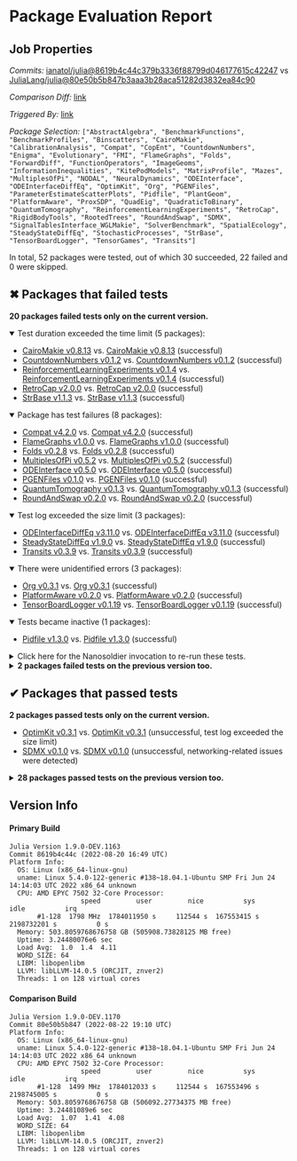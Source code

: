 # Package Evaluation Report

## Job Properties

*Commits:* [ianatol/julia@8619b4c44c379b3336f88799d046177615c42247](https://github.com/ianatol/julia/commit/8619b4c44c379b3336f88799d046177615c42247) vs [JuliaLang/julia@80e50b5b847b3aaa3b28aca51282d3832ea84c90](https://github.com/JuliaLang/julia/commit/80e50b5b847b3aaa3b28aca51282d3832ea84c90)

*Comparison Diff:* [link](https://github.com/JuliaLang/julia/compare/80e50b5b847b3aaa3b28aca51282d3832ea84c90..ianatol/julia:8619b4c44c379b3336f88799d046177615c42247)

*Triggered By:* [link](https://github.com/JuliaLang/julia/pull/45062#issuecomment-1223276957)

*Package Selection:* `["AbstractAlgebra", "BenchmarkFunctions", "BenchmarkProfiles", "Binscatters", "CairoMakie", "CalibrationAnalysis", "Compat", "CopEnt", "CountdownNumbers", "Enigma", "Evolutionary", "FMI", "FlameGraphs", "Folds", "ForwardDiff", "FunctionOperators", "ImageGeoms", "InformationInequalities", "KitePodModels", "MatrixProfile", "Mazes", "MultiplesOfPi", "NODAL", "NeuralDynamics", "ODEInterface", "ODEInterfaceDiffEq", "OptimKit", "Org", "PGENFiles", "ParameterEstimateScatterPlots", "Pidfile", "PlantGeom", "PlatformAware", "ProxSDP", "QuadEig", "QuadraticToBinary", "QuantumTomography", "ReinforcementLearningExperiments", "RetroCap", "RigidBodyTools", "RootedTrees", "RoundAndSwap", "SDMX", "SignalTablesInterface_WGLMakie", "SolverBenchmark", "SpatialEcology", "SteadyStateDiffEq", "StochasticProcesses", "StrBase", "TensorBoardLogger", "TensorGames", "Transits"]`

In total, 52 packages were tested, out of which 30 succeeded, 22 failed and 0 were skipped.


## ✖ Packages that failed tests

**20 packages failed tests only on the current version.**

<details open><summary>Test duration exceeded the time limit (5 packages):</summary>
<p>


- [CairoMakie v0.8.13](https://s3.amazonaws.com/julialang-reports/nanosoldier/pkgeval/by_hash/8619b4c_vs_80e50b5/CairoMakie.primary.log) vs. [CairoMakie v0.8.13](https://s3.amazonaws.com/julialang-reports/nanosoldier/pkgeval/by_hash/8619b4c_vs_80e50b5/CairoMakie.against.log) (successful)
- [CountdownNumbers v0.1.2](https://s3.amazonaws.com/julialang-reports/nanosoldier/pkgeval/by_hash/8619b4c_vs_80e50b5/CountdownNumbers.primary.log) vs. [CountdownNumbers v0.1.2](https://s3.amazonaws.com/julialang-reports/nanosoldier/pkgeval/by_hash/8619b4c_vs_80e50b5/CountdownNumbers.against.log) (successful)
- [ReinforcementLearningExperiments v0.1.4](https://s3.amazonaws.com/julialang-reports/nanosoldier/pkgeval/by_hash/8619b4c_vs_80e50b5/ReinforcementLearningExperiments.primary.log) vs. [ReinforcementLearningExperiments v0.1.4](https://s3.amazonaws.com/julialang-reports/nanosoldier/pkgeval/by_hash/8619b4c_vs_80e50b5/ReinforcementLearningExperiments.against.log) (successful)
- [RetroCap v2.0.0](https://s3.amazonaws.com/julialang-reports/nanosoldier/pkgeval/by_hash/8619b4c_vs_80e50b5/RetroCap.primary.log) vs. [RetroCap v2.0.0](https://s3.amazonaws.com/julialang-reports/nanosoldier/pkgeval/by_hash/8619b4c_vs_80e50b5/RetroCap.against.log) (successful)
- [StrBase v1.1.3](https://s3.amazonaws.com/julialang-reports/nanosoldier/pkgeval/by_hash/8619b4c_vs_80e50b5/StrBase.primary.log) vs. [StrBase v1.1.3](https://s3.amazonaws.com/julialang-reports/nanosoldier/pkgeval/by_hash/8619b4c_vs_80e50b5/StrBase.against.log) (successful)

</p>
</details>

<details open><summary>Package has test failures (8 packages):</summary>
<p>


- [Compat v4.2.0](https://s3.amazonaws.com/julialang-reports/nanosoldier/pkgeval/by_hash/8619b4c_vs_80e50b5/Compat.primary.log) vs. [Compat v4.2.0](https://s3.amazonaws.com/julialang-reports/nanosoldier/pkgeval/by_hash/8619b4c_vs_80e50b5/Compat.against.log) (successful)
- [FlameGraphs v1.0.0](https://s3.amazonaws.com/julialang-reports/nanosoldier/pkgeval/by_hash/8619b4c_vs_80e50b5/FlameGraphs.primary.log) vs. [FlameGraphs v1.0.0](https://s3.amazonaws.com/julialang-reports/nanosoldier/pkgeval/by_hash/8619b4c_vs_80e50b5/FlameGraphs.against.log) (successful)
- [Folds v0.2.8](https://s3.amazonaws.com/julialang-reports/nanosoldier/pkgeval/by_hash/8619b4c_vs_80e50b5/Folds.primary.log) vs. [Folds v0.2.8](https://s3.amazonaws.com/julialang-reports/nanosoldier/pkgeval/by_hash/8619b4c_vs_80e50b5/Folds.against.log) (successful)
- [MultiplesOfPi v0.5.2](https://s3.amazonaws.com/julialang-reports/nanosoldier/pkgeval/by_hash/8619b4c_vs_80e50b5/MultiplesOfPi.primary.log) vs. [MultiplesOfPi v0.5.2](https://s3.amazonaws.com/julialang-reports/nanosoldier/pkgeval/by_hash/8619b4c_vs_80e50b5/MultiplesOfPi.against.log) (successful)
- [ODEInterface v0.5.0](https://s3.amazonaws.com/julialang-reports/nanosoldier/pkgeval/by_hash/8619b4c_vs_80e50b5/ODEInterface.primary.log) vs. [ODEInterface v0.5.0](https://s3.amazonaws.com/julialang-reports/nanosoldier/pkgeval/by_hash/8619b4c_vs_80e50b5/ODEInterface.against.log) (successful)
- [PGENFiles v0.1.0](https://s3.amazonaws.com/julialang-reports/nanosoldier/pkgeval/by_hash/8619b4c_vs_80e50b5/PGENFiles.primary.log) vs. [PGENFiles v0.1.0](https://s3.amazonaws.com/julialang-reports/nanosoldier/pkgeval/by_hash/8619b4c_vs_80e50b5/PGENFiles.against.log) (successful)
- [QuantumTomography v0.1.3](https://s3.amazonaws.com/julialang-reports/nanosoldier/pkgeval/by_hash/8619b4c_vs_80e50b5/QuantumTomography.primary.log) vs. [QuantumTomography v0.1.3](https://s3.amazonaws.com/julialang-reports/nanosoldier/pkgeval/by_hash/8619b4c_vs_80e50b5/QuantumTomography.against.log) (successful)
- [RoundAndSwap v0.2.0](https://s3.amazonaws.com/julialang-reports/nanosoldier/pkgeval/by_hash/8619b4c_vs_80e50b5/RoundAndSwap.primary.log) vs. [RoundAndSwap v0.2.0](https://s3.amazonaws.com/julialang-reports/nanosoldier/pkgeval/by_hash/8619b4c_vs_80e50b5/RoundAndSwap.against.log) (successful)

</p>
</details>

<details open><summary>Test log exceeded the size limit (3 packages):</summary>
<p>


- [ODEInterfaceDiffEq v3.11.0](https://s3.amazonaws.com/julialang-reports/nanosoldier/pkgeval/by_hash/8619b4c_vs_80e50b5/ODEInterfaceDiffEq.primary.log) vs. [ODEInterfaceDiffEq v3.11.0](https://s3.amazonaws.com/julialang-reports/nanosoldier/pkgeval/by_hash/8619b4c_vs_80e50b5/ODEInterfaceDiffEq.against.log) (successful)
- [SteadyStateDiffEq v1.9.0](https://s3.amazonaws.com/julialang-reports/nanosoldier/pkgeval/by_hash/8619b4c_vs_80e50b5/SteadyStateDiffEq.primary.log) vs. [SteadyStateDiffEq v1.9.0](https://s3.amazonaws.com/julialang-reports/nanosoldier/pkgeval/by_hash/8619b4c_vs_80e50b5/SteadyStateDiffEq.against.log) (successful)
- [Transits v0.3.9](https://s3.amazonaws.com/julialang-reports/nanosoldier/pkgeval/by_hash/8619b4c_vs_80e50b5/Transits.primary.log) vs. [Transits v0.3.9](https://s3.amazonaws.com/julialang-reports/nanosoldier/pkgeval/by_hash/8619b4c_vs_80e50b5/Transits.against.log) (successful)

</p>
</details>

<details open><summary>There were unidentified errors (3 packages):</summary>
<p>


- [Org v0.3.1](https://s3.amazonaws.com/julialang-reports/nanosoldier/pkgeval/by_hash/8619b4c_vs_80e50b5/Org.primary.log) vs. [Org v0.3.1](https://s3.amazonaws.com/julialang-reports/nanosoldier/pkgeval/by_hash/8619b4c_vs_80e50b5/Org.against.log) (successful)
- [PlatformAware v0.2.0](https://s3.amazonaws.com/julialang-reports/nanosoldier/pkgeval/by_hash/8619b4c_vs_80e50b5/PlatformAware.primary.log) vs. [PlatformAware v0.2.0](https://s3.amazonaws.com/julialang-reports/nanosoldier/pkgeval/by_hash/8619b4c_vs_80e50b5/PlatformAware.against.log) (successful)
- [TensorBoardLogger v0.1.19](https://s3.amazonaws.com/julialang-reports/nanosoldier/pkgeval/by_hash/8619b4c_vs_80e50b5/TensorBoardLogger.primary.log) vs. [TensorBoardLogger v0.1.19](https://s3.amazonaws.com/julialang-reports/nanosoldier/pkgeval/by_hash/8619b4c_vs_80e50b5/TensorBoardLogger.against.log) (successful)

</p>
</details>

<details open><summary>Tests became inactive (1 packages):</summary>
<p>


- [Pidfile v1.3.0](https://s3.amazonaws.com/julialang-reports/nanosoldier/pkgeval/by_hash/8619b4c_vs_80e50b5/Pidfile.primary.log) vs. [Pidfile v1.3.0](https://s3.amazonaws.com/julialang-reports/nanosoldier/pkgeval/by_hash/8619b4c_vs_80e50b5/Pidfile.against.log) (successful)

</p>
</details>

<details><summary>Click here for the Nanosoldier invocation to re-run these tests.</summary>
<p>

```
@nanosoldier `runtests(["CairoMakie", "Compat", "CountdownNumbers", "FlameGraphs", "Folds", "MultiplesOfPi", "ODEInterface", "ODEInterfaceDiffEq", "Org", "PGENFiles", "Pidfile", "PlatformAware", "QuantumTomography", "ReinforcementLearningExperiments", "RetroCap", "RoundAndSwap", "SteadyStateDiffEq", "StrBase", "TensorBoardLogger", "Transits"], vs = ":master")`
```

</p>
</details>


<details><summary><strong>2 packages failed tests on the previous version too.</strong></summary>
<p>

<details open><summary>Package has test failures (2 packages):</summary>
<p>


- [Evolutionary v0.11.1](https://s3.amazonaws.com/julialang-reports/nanosoldier/pkgeval/by_hash/8619b4c_vs_80e50b5/Evolutionary.primary.log)
- [FunctionOperators v0.2.3](https://s3.amazonaws.com/julialang-reports/nanosoldier/pkgeval/by_hash/8619b4c_vs_80e50b5/FunctionOperators.primary.log)

</p>
</details>

</p>
</details>


## ✔ Packages that passed tests

**2 packages passed tests only on the current version.**

- [OptimKit v0.3.1](https://s3.amazonaws.com/julialang-reports/nanosoldier/pkgeval/by_hash/8619b4c_vs_80e50b5/OptimKit.primary.log) vs. [OptimKit v0.3.1](https://s3.amazonaws.com/julialang-reports/nanosoldier/pkgeval/by_hash/8619b4c_vs_80e50b5/OptimKit.against.log) (unsuccessful, test log exceeded the size limit)
- [SDMX v0.1.0](https://s3.amazonaws.com/julialang-reports/nanosoldier/pkgeval/by_hash/8619b4c_vs_80e50b5/SDMX.primary.log) vs. [SDMX v0.1.0](https://s3.amazonaws.com/julialang-reports/nanosoldier/pkgeval/by_hash/8619b4c_vs_80e50b5/SDMX.against.log) (unsuccessful, networking-related issues were detected)

<details><summary><strong>28 packages passed tests on the previous version too.</strong></summary>
<p>

- [AbstractAlgebra v0.27.3](https://s3.amazonaws.com/julialang-reports/nanosoldier/pkgeval/by_hash/8619b4c_vs_80e50b5/AbstractAlgebra.primary.log)
- [BenchmarkFunctions v0.1.1](https://s3.amazonaws.com/julialang-reports/nanosoldier/pkgeval/by_hash/8619b4c_vs_80e50b5/BenchmarkFunctions.primary.log)
- [BenchmarkProfiles v0.4.1](https://s3.amazonaws.com/julialang-reports/nanosoldier/pkgeval/by_hash/8619b4c_vs_80e50b5/BenchmarkProfiles.primary.log)
- [Binscatters v0.2.1](https://s3.amazonaws.com/julialang-reports/nanosoldier/pkgeval/by_hash/8619b4c_vs_80e50b5/Binscatters.primary.log)
- [CalibrationAnalysis v0.1.1](https://s3.amazonaws.com/julialang-reports/nanosoldier/pkgeval/by_hash/8619b4c_vs_80e50b5/CalibrationAnalysis.primary.log)
- [CopEnt v0.1.0](https://s3.amazonaws.com/julialang-reports/nanosoldier/pkgeval/by_hash/8619b4c_vs_80e50b5/CopEnt.primary.log)
- [Enigma v0.2.0](https://s3.amazonaws.com/julialang-reports/nanosoldier/pkgeval/by_hash/8619b4c_vs_80e50b5/Enigma.primary.log)
- [FMI v0.9.0](https://s3.amazonaws.com/julialang-reports/nanosoldier/pkgeval/by_hash/8619b4c_vs_80e50b5/FMI.primary.log)
- [ForwardDiff v0.10.32](https://s3.amazonaws.com/julialang-reports/nanosoldier/pkgeval/by_hash/8619b4c_vs_80e50b5/ForwardDiff.primary.log)
- [ImageGeoms v0.7.0](https://s3.amazonaws.com/julialang-reports/nanosoldier/pkgeval/by_hash/8619b4c_vs_80e50b5/ImageGeoms.primary.log)
- [InformationInequalities v0.2.2](https://s3.amazonaws.com/julialang-reports/nanosoldier/pkgeval/by_hash/8619b4c_vs_80e50b5/InformationInequalities.primary.log)
- [KitePodModels v0.2.0](https://s3.amazonaws.com/julialang-reports/nanosoldier/pkgeval/by_hash/8619b4c_vs_80e50b5/KitePodModels.primary.log)
- [MatrixProfile v1.0.3](https://s3.amazonaws.com/julialang-reports/nanosoldier/pkgeval/by_hash/8619b4c_vs_80e50b5/MatrixProfile.primary.log)
- [Mazes v0.1.4](https://s3.amazonaws.com/julialang-reports/nanosoldier/pkgeval/by_hash/8619b4c_vs_80e50b5/Mazes.primary.log)
- [NODAL v0.4.0](https://s3.amazonaws.com/julialang-reports/nanosoldier/pkgeval/by_hash/8619b4c_vs_80e50b5/NODAL.primary.log)
- [NeuralDynamics v0.2.0](https://s3.amazonaws.com/julialang-reports/nanosoldier/pkgeval/by_hash/8619b4c_vs_80e50b5/NeuralDynamics.primary.log)
- [ParameterEstimateScatterPlots v0.1.0](https://s3.amazonaws.com/julialang-reports/nanosoldier/pkgeval/by_hash/8619b4c_vs_80e50b5/ParameterEstimateScatterPlots.primary.log)
- [PlantGeom v0.3.0](https://s3.amazonaws.com/julialang-reports/nanosoldier/pkgeval/by_hash/8619b4c_vs_80e50b5/PlantGeom.primary.log)
- [ProxSDP v1.8.0](https://s3.amazonaws.com/julialang-reports/nanosoldier/pkgeval/by_hash/8619b4c_vs_80e50b5/ProxSDP.primary.log)
- [QuadEig v0.1.0](https://s3.amazonaws.com/julialang-reports/nanosoldier/pkgeval/by_hash/8619b4c_vs_80e50b5/QuadEig.primary.log)
- [QuadraticToBinary v0.4.0](https://s3.amazonaws.com/julialang-reports/nanosoldier/pkgeval/by_hash/8619b4c_vs_80e50b5/QuadraticToBinary.primary.log)
- [RigidBodyTools v0.3.3](https://s3.amazonaws.com/julialang-reports/nanosoldier/pkgeval/by_hash/8619b4c_vs_80e50b5/RigidBodyTools.primary.log)
- [RootedTrees v2.12.2](https://s3.amazonaws.com/julialang-reports/nanosoldier/pkgeval/by_hash/8619b4c_vs_80e50b5/RootedTrees.primary.log)
- [SignalTablesInterface_WGLMakie v0.1.2](https://s3.amazonaws.com/julialang-reports/nanosoldier/pkgeval/by_hash/8619b4c_vs_80e50b5/SignalTablesInterface_WGLMakie.primary.log)
- [SolverBenchmark v0.5.3](https://s3.amazonaws.com/julialang-reports/nanosoldier/pkgeval/by_hash/8619b4c_vs_80e50b5/SolverBenchmark.primary.log)
- [SpatialEcology v0.9.15](https://s3.amazonaws.com/julialang-reports/nanosoldier/pkgeval/by_hash/8619b4c_vs_80e50b5/SpatialEcology.primary.log)
- [StochasticProcesses v0.3.1](https://s3.amazonaws.com/julialang-reports/nanosoldier/pkgeval/by_hash/8619b4c_vs_80e50b5/StochasticProcesses.primary.log)
- [TensorGames v0.3.6](https://s3.amazonaws.com/julialang-reports/nanosoldier/pkgeval/by_hash/8619b4c_vs_80e50b5/TensorGames.primary.log)

</p>
</details>


## Version Info

#### Primary Build

```
Julia Version 1.9.0-DEV.1163
Commit 8619b4c44c (2022-08-20 16:49 UTC)
Platform Info:
  OS: Linux (x86_64-linux-gnu)
  uname: Linux 5.4.0-122-generic #138~18.04.1-Ubuntu SMP Fri Jun 24 14:14:03 UTC 2022 x86_64 unknown
  CPU: AMD EPYC 7502 32-Core Processor: 
                  speed         user         nice          sys         idle          irq
       #1-128  1798 MHz  1784011950 s     112544 s  167553415 s  2198732201 s          0 s
  Memory: 503.8059768676758 GB (505908.73828125 MB free)
  Uptime: 3.24480076e6 sec
  Load Avg:  1.0  1.4  4.11
  WORD_SIZE: 64
  LIBM: libopenlibm
  LLVM: libLLVM-14.0.5 (ORCJIT, znver2)
  Threads: 1 on 128 virtual cores

```

#### Comparison Build

```
Julia Version 1.9.0-DEV.1170
Commit 80e50b5b847 (2022-08-22 19:10 UTC)
Platform Info:
  OS: Linux (x86_64-linux-gnu)
  uname: Linux 5.4.0-122-generic #138~18.04.1-Ubuntu SMP Fri Jun 24 14:14:03 UTC 2022 x86_64 unknown
  CPU: AMD EPYC 7502 32-Core Processor: 
                  speed         user         nice          sys         idle          irq
       #1-128  1499 MHz  1784012033 s     112544 s  167553496 s  2198745005 s          0 s
  Memory: 503.8059768676758 GB (506092.27734375 MB free)
  Uptime: 3.24481089e6 sec
  Load Avg:  1.07  1.41  4.08
  WORD_SIZE: 64
  LIBM: libopenlibm
  LLVM: libLLVM-14.0.5 (ORCJIT, znver2)
  Threads: 1 on 128 virtual cores

```
<!-- Generated on 2022-08-23T06:22:03.530 -->
